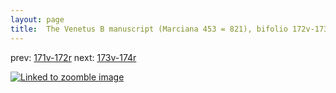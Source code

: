 ```yaml
---
layout: page
title:  The Venetus B manuscript (Marciana 453 = 821), bifolio 172v-173r
---
```


prev: [171v-172r](../171v-172r/) next: [173v-174r](../173v-174r/)



[![Linked to zoomble image](http://www.homermultitext.org/iipsrv?IIIF=/project/homer/pyramidal/deepzoom/hmt/vbbifolio/v1/vb_172v_173r.tif/full/2000,/0/default.jpg)](http://www.homermultitext.org/ict2/?urn=urn:cite2:hmt:vbbifolio.v1:vb_172v_173r)

